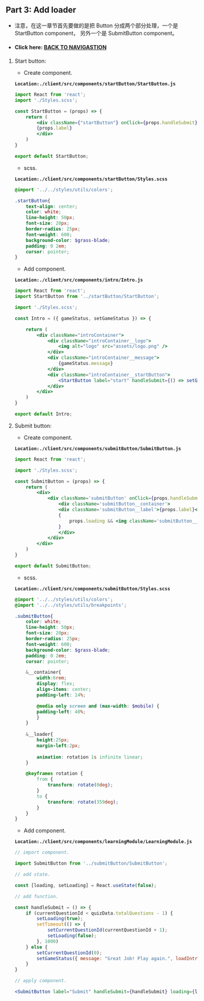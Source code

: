 ## Part 3: Add loader

- 注意，在这一章节首先要做的是把 Button 分成两个部分处理，一个是 StartButton component， 另外一个是 SubmitButton component。

- #### Click here: [BACK TO NAVIGASTION](https://github.com/DonghaoWu/codeTyke-doc/blob/main/README.md)

1. Start button:

    - Create component.

    __`Location:./client/src/components/startButton/StartButton.js`__

    ```jsx
    import React from 'react';
    import './Styles.scss';

    const StartButton = (props) => {
        return (
            <div className={"startButton"} onClick={props.handleSubmit} >
            {props.label}
            </div>
        )
    }

    export default StartButton;
    ```

    - scss.

    __`Location:./client/src/components/startButton/Styles.scss`__

    ```scss
    @import '../../styles/utils/colors';

    .startButton{
        text-align: center;
        color: white;
        line-height: 50px;
        font-size: 20px;
        border-radius: 25px;
        font-weight: 600;
        background-color: $grass-blade;
        padding: 0 2em;
        cursor: pointer;
    }
    ```

    - Add component.

    __`Location:./client/src/components/intro/Intro.js`__

    ```jsx
    import React from 'react';
    import StartButton from '../startButton/StartButton';

    import './Styles.scss';

    const Intro = ({ gameStatus, setGameStatus }) => {

        return (
            <div className="introContainer">
                <div className="introContainer__logo">
                    <img alt="logo" src="assets/logo.png" />
                </div>
                <div className="introContainer__message">
                    {gameStatus.message}
                </div>
                <div className="introContainer__startButton">
                    <StartButton label="start" handleSubmit={() => setGameStatus({ loadIntro: false })} />
                </div>
            </div>
        )
    }

    export default Intro;
    ```

2. Submit button:

    - Create component.

    __`Location:./client/src/components/submitButton/SubmitButton.js`__

    ```jsx
    import React from 'react';

    import './Styles.scss';

    const SubmitButton = (props) => {
        return (
            <div>
                <div className='submitButton' onClick={props.handleSubmit} >
                    <div className='submitButton__container'>
                    <div className='submitButton__label'>{props.label}</div>
                    {
                        props.loading && <img className='submitButton__loader' src='assets/loadingLogo.png' alt='loading-loader' />
                    }
                    </div>
                </div>
            </div>
        )
    }

    export default SubmitButton;
    ```

    - scss.

    __`Location:./client/src/components/submitButton/Styles.scss`__

    ```scss
    @import '../../styles/utils/colors';
    @import '../../styles/utils/breakpoints';

    .submitButton{
        color: white;
        line-height: 50px;
        font-size: 20px;
        border-radius: 25px;
        font-weight: 600;
        background-color: $grass-blade;
        padding: 0 2em;
        cursor: pointer;

        &__container{
            width:6rem;
            display: flex;
            align-items: center;
            padding-left: 14%;

            @media only screen and (max-width: $mobile) {
            padding-left: 40%;
            }
        }
        
        &__loader{
            height:25px;
            margin-left:2px;
        
            animation: rotation 1s infinite linear;
        }

        @keyframes rotation {
            from {
                transform: rotate(0deg);
            }
            to {
                transform: rotate(359deg);
            }
        }
    }
    ```

    - Add component.

    __`Location:./client/src/components/learningModule/LearningModule.js`__

    ```jsx
    // import component.

    import SubmitButton from '../submitButton/SubmitButton';

    // add state.

    const [loading, setLoading] = React.useState(false);

    // add function.

    const handleSubmit = () => {
        if (currentQuestionId < quizData.totalQuestions - 1) {
            setLoading(true);
            setTimeout(() => {
                setCurrentQuestionId(currentQuestionId + 1);
                setLoading(false);
            }, 1000)
        } else {
            setCurrentQuestionId(0);
            setGameStatus({ message: "Great Job! Play again.", loadIntro: true });
        }
    }

    // apply component.

    <SubmitButton label="Submit" handleSubmit={handleSubmit} loading={loading} />
    ```
